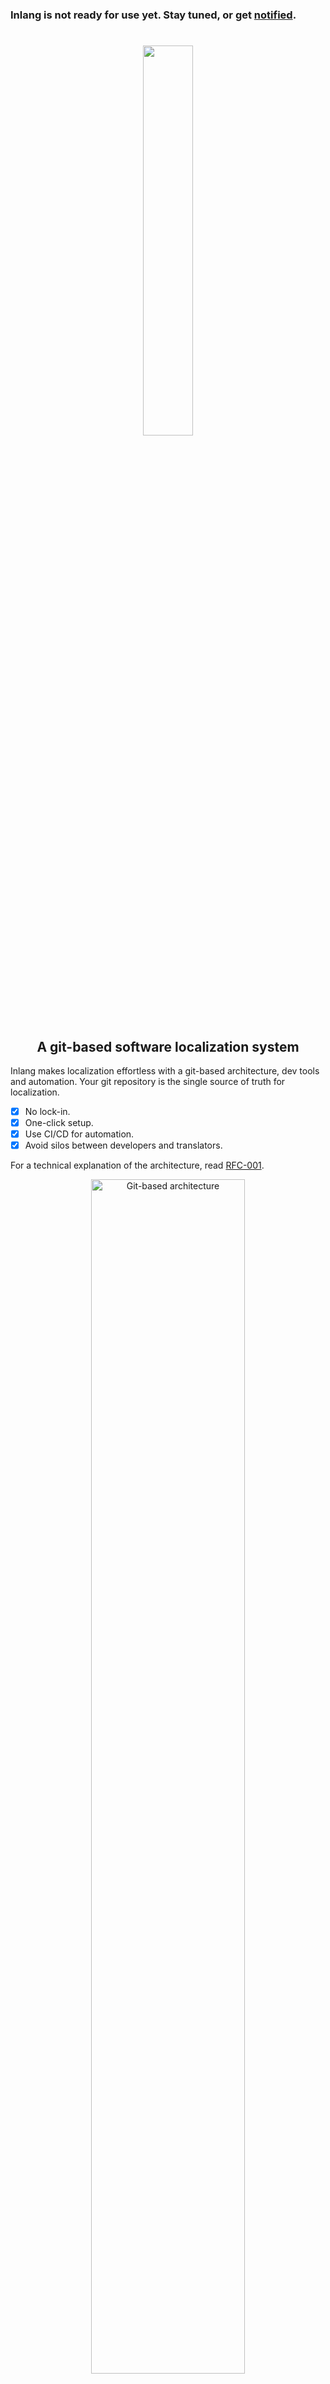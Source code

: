 ### Inlang is not ready for use yet. Stay tuned, or get <a href="https://tally.so/r/3q4O59">notified</a>.
#


<div>
    <p align="center">
        <img width="40%" src="https://raw.githubusercontent.com/inlang/inlang/main/assets/logo-white-background.svg"/>
    </p>

</div>


<h2 align="center">
       A git-based software localization system
</h2> 


Inlang makes localization effortless with a git-based architecture, dev tools and automation. Your git repository is the single source of truth for localization.

- [x] No lock-in.
- [x] One-click setup.
- [x] Use CI/CD for automation.
- [x] Avoid silos between developers and translators.

For a technical explanation of the architecture, read [RFC-001](https://github.com/inlang/inlang/pull/127).

<p align="center">
    <img width="70%" max-width="50px" src="https://raw.githubusercontent.com/inlang/inlang/rfc-001-architecture/rfcs/assets/001-git-based-architecture.png" alt="Git-based architecture">
    <br/>
    <small align="center">
        Inlang consits of developer tools, an editor for translators, and automation via existing CI/CD pipelines.     
    </small>
</p>



## Apps

> :bulb: The apps and features you see below are the features that are available right now. More is planned. Stay up to date and get <a href="https://tally.so/r/3q4O59">notified</a> for new developments. 


### [Editor](apps/editor)  

A git-based translation management editor that combines collaboration of cloud-based solutions with the simplicity of a local-first solution as if Figma and VSCode had a child.

![dashboard-example](https://user-images.githubusercontent.com/35429197/154271089-9acf02c3-7c6e-435c-9014-6ee21426ab4d.png)

### [VS-Code-Extension](apps/vs-code-extension)  

Improve developers' workflows by (semi)automating repetitive tasks. 


![Screen Recording 2022-02-15 at 15 02 26](https://user-images.githubusercontent.com/35429197/154270998-3e8d147a-b979-4df5-b6df-a53c900d962e.gif)


## Community & Support

- [GitHub Discussions](https://github.com/inlang/inlang/discussions): feedback and questions.
- [GitHub Issues](https://github.com/inlang/inlang/issues): bugs you encounter using inlang.
- [Email](mailto:hello@inlang.com): anything else.

